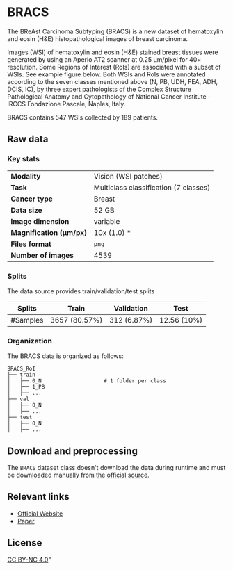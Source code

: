 # BRACS


The BReAst Carcinoma Subtyping (BRACS) is a new dataset of hematoxylin and eosin (H&E)
histopathological images of breast carcinoma.

Images (WSI) of hematoxylin and eosin (H&E) stained breast tissues were generated by using an
Aperio AT2 scanner at 0.25 µm/pixel for 40× resolution. Some Regions of Interest (RoIs) are
associated with a subset of WSIs. See example figure below. Both WSIs and RoIs were annotated
according to the seven classes mentioned above (N, PB, UDH, FEA, ADH, DCIS, IC), by three expert
pathologists of the Complex Structure Pathological Anatomy and Cytopathology of National Cancer
Institute – IRCCS Fondazione Pascale, Naples, Italy.

BRACS contains 547 WSIs collected by 189 patients.

## Raw data

### Key stats

|                                |                             |
|--------------------------------|-----------------------------|
| **Modality**                   | Vision (WSI patches)        |
| **Task**                       | Multiclass classification (7 classes) |
| **Cancer type**                | Breast                      |
| **Data size**                  | 52 GB                       |
| **Image dimension**            | variable                    |
| **Magnification (μm/px)**      | 10x (1.0) \*                |
| **Files format**               | `png`                       |
| **Number of images**           | 4539                        |


### Splits

The data source provides train/validation/test splits

| Splits | Train         | Validation   | Test         |
|----------|---------------|-------------|-------------|
| #Samples | 3657 (80.57%) | 312 (6.87%) | 12.56 (10%) |


### Organization

The BRACS data is organized as follows:

```
BRACS_RoI
├── train
│   ├── 0_N                    # 1 folder per class 
│   ├── 1_PB
│   ├── ...
├── val
│   ├── 0_N
│   ├── ...
├── test
│   ├── 0_N
│   ├── ...
```


## Download and preprocessing
The `BRACS` dataset class doesn't download the data during runtime and must be downloaded manually from [the official source](https://www.bracs.icar.cnr.it/download/).

## Relevant links

* [Official Website](https://www.bracs.icar.cnr.it/)
* [Paper](https://academic.oup.com/database/article/doi/10.1093/database/baac093/6762252)

## License

[CC BY-NC 4.0](https://creativecommons.org/licenses/by-nc/4.0/)"
